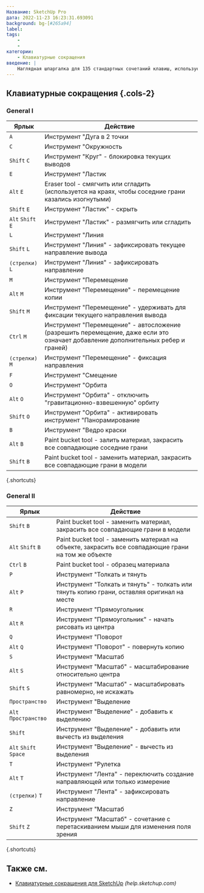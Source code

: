 ```yaml
---
Название: SketchUp Pro
дата: 2022-11-23 16:23:31.693091
background: bg-[#265a94]
label:
tags:
    -
    -
категории:
    - Клавиатурные сокращения
введение: |
    Наглядная шпаргалка для 135 стандартных сочетаний клавиш, используемых в SketchUp Pro
---
```




Клавиатурные сокращения {.cols-2}
------------------



### General I

Ярлык | Действие
---|---
`A` | Инструмент "Дуга в 2 точки
`C` | Инструмент "Окружность
`Shift` `C` | Инструмент "Круг" - блокировка текущих выводов
`E` | Инструмент "Ластик
`Alt` `E` | Eraser tool - смягчить или сгладить (используется на краях, чтобы соседние грани казались изогнутыми)
`Shift` `E` | Инструмент "Ластик" - скрыть
`Alt` `Shift` `E` | Инструмент "Ластик" - размягчить или сгладить
`L` | Инструмент "Линия
`Shift` `L` | Инструмент "Линия" - зафиксировать текущее направление вывода
`(стрелки)` `L` | Инструмент "Линия" - зафиксировать направление
`M` | Инструмент "Перемещение
`Alt` `M` | Инструмент "Перемещение" - перемещение копии
`Shift` `M` | Инструмент "Перемещение" - удерживать для фиксации текущего направления вывода
`Ctrl` `M` | Инструмент "Перемещение" - автосложение (разрешить перемещение, даже если это означает добавление дополнительных ребер и граней)
`(стрелки)` `M` | Инструмент "Перемещение" - фиксация направления
`F` | Инструмент "Смещение
`O` | Инструмент "Орбита
`Alt` `O` | Инструмент "Орбита" - отключить "гравитационно-взвешенную" орбиту
`Shift` `O` | Инструмент "Орбита" - активировать инструмент "Панорамирование
`B` | Инструмент "Ведро краски
`Alt` `B` | Paint bucket tool - залить материал, закрасить все совпадающие соседние грани
`Shift` `B` | Paint bucket tool - заменить материал, закрасить все совпадающие грани в модели
{.shortcuts}



### General II

Ярлык | Действие
---|---
`Shift` `B` | Paint bucket tool - заменить материал, закрасить все совпадающие грани в модели
`Alt` `Shift` `B` | Paint bucket tool - заменить материал на объекте, закрасить все совпадающие грани на том же объекте
`Ctrl` `B` | Paint bucket tool - образец материала
`P` | Инструмент "Толкать и тянуть
`Alt` `P` | Инструмент "Толкать и тянуть" - толкать или тянуть копию грани, оставляя оригинал на месте
`R` | Инструмент "Прямоугольник
`Alt` `R` | Инструмент "Прямоугольник" - начать рисовать из центра
`Q` | Инструмент "Поворот
`Alt` `Q` | Инструмент "Поворот" - повернуть копию
`S` | Инструмент "Масштаб
`Alt` `S` | Инструмент "Масштаб" - масштабирование относительно центра
`Shift` `S` | Инструмент "Масштаб" - масштабировать равномерно, не искажать
`Пространство` | Инструмент "Выделение
`Alt` `Пространство` | Инструмент "Выделение" - добавить к выделению
`Shift` | Инструмент "Выделение" - добавить или вычесть из выделения
`Alt` `Shift` `Space` | Инструмент "Выделение" - вычесть из выделения
`T` | Инструмент "Рулетка
`Alt` `T` | Инструмент "Лента" - переключить создание направляющей или только измерение
`(стрелки)` `T` | Инструмент "Лента" - зафиксировать направление
`Z` | Инструмент "Масштаб
`Shift` `Z` | Инструмент "Масштаб" - сочетание с перетаскиванием мыши для изменения поля зрения
{.shortcuts}




Также см.
--------
- [Клавиатурные сокращения для SketchUp](https://help.sketchup.com/en/sketchup/getting-started-sketchup#qrc) _(help.sketchup.com)_
